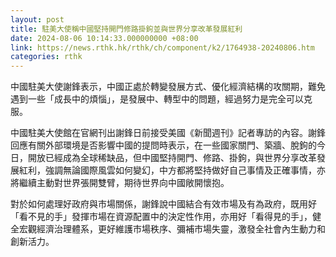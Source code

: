 ```yaml
---
layout: post
title: 駐美大使稱中國堅持開門修路掛鉤並與世界分享改革發展紅利
date: 2024-08-06 10:14:33.000000000 +08:00
link: https://news.rthk.hk/rthk/ch/component/k2/1764938-20240806.htm
categories: rthk
---
```


中國駐美大使謝鋒表示，中國正處於轉變發展方式、優化經濟結構的攻關期，難免遇到一些「成長中的煩惱」，是發展中、轉型中的問題，經過努力是完全可以克服。

中國駐美大使館在官網刊出謝鋒日前接受美國《新聞週刊》記者專訪的內容。謝鋒回應有關外部環境是否影響中國的提問時表示，在一些國家關門、築牆、脫鉤的今日，開放已經成為全球稀缺品，但中國堅持開門、修路、掛鉤，與世界分享改革發展紅利，強調無論國際風雲如何變幻，中方都將堅持做好自己事情及正確事情，亦將繼續主動對世界張開雙臂，期待世界向中國敞開懷抱。

對於如何處理好政府與市場關係，謝鋒說中國結合有效市場及有為政府，既用好「看不見的手」發揮市場在資源配置中的決定性作用，亦用好「看得見的手」，健全宏觀經濟治理體系，更好維護市場秩序、彌補市場失靈，激發全社會內生動力和創新活力。

